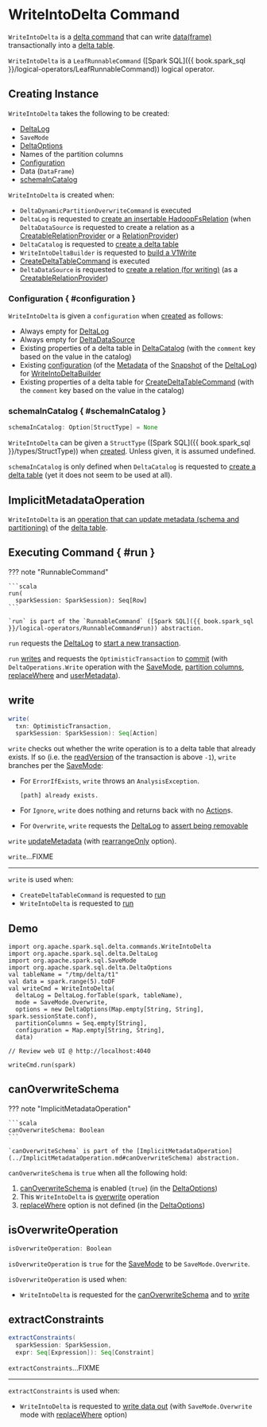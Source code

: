 # WriteIntoDelta Command

`WriteIntoDelta` is a [delta command](DeltaCommand.md) that can write [data(frame)](#data) transactionally into a [delta table](#deltaLog).

`WriteIntoDelta` is a `LeafRunnableCommand` ([Spark SQL]({{ book.spark_sql }}/logical-operators/LeafRunnableCommand)) logical operator.

## Creating Instance

`WriteIntoDelta` takes the following to be created:

* <span id="deltaLog"> [DeltaLog](../DeltaLog.md)
* <span id="mode"> `SaveMode`
* <span id="options"> [DeltaOptions](../delta/DeltaOptions.md)
* <span id="partitionColumns"> Names of the partition columns
* [Configuration](#configuration)
* <span id="data"> Data (`DataFrame`)
* [schemaInCatalog](#schemaInCatalog)

`WriteIntoDelta` is created when:

* `DeltaDynamicPartitionOverwriteCommand` is executed
* `DeltaLog` is requested to [create an insertable HadoopFsRelation](../DeltaLog.md#createRelation) (when `DeltaDataSource` is requested to create a relation as a [CreatableRelationProvider](../delta/DeltaDataSource.md#CreatableRelationProvider) or a [RelationProvider](../delta/DeltaDataSource.md#RelationProvider))
* `DeltaCatalog` is requested to [create a delta table](../DeltaCatalog.md#createDeltaTable)
* `WriteIntoDeltaBuilder` is requested to [build a V1Write](../WriteIntoDeltaBuilder.md#build)
* [CreateDeltaTableCommand](CreateDeltaTableCommand.md) is executed
* `DeltaDataSource` is requested to [create a relation (for writing)](../delta/DeltaDataSource.md#CreatableRelationProvider-createRelation) (as a [CreatableRelationProvider](../delta/DeltaDataSource.md#CreatableRelationProvider))

### Configuration { #configuration }

`WriteIntoDelta` is given a `configuration` when [created](#creating-instance) as follows:

* Always empty for [DeltaLog](../DeltaLog.md#createRelation)
* Always empty for [DeltaDataSource](../delta/DeltaDataSource.md#createRelation)
* Existing properties of a delta table in [DeltaCatalog](../DeltaCatalog.md#createDeltaTable) (with the `comment` key based on the value in the catalog)
* Existing [configuration](../Metadata.md#configuration) (of the [Metadata](../Snapshot.md#metadata) of the [Snapshot](../DeltaLog.md#snapshot) of the [DeltaLog](../WriteIntoDeltaBuilder.md#log)) for [WriteIntoDeltaBuilder](../WriteIntoDeltaBuilder.md#build)
* Existing properties of a delta table for [CreateDeltaTableCommand](CreateDeltaTableCommand.md) (with the `comment` key based on the value in the catalog)

### schemaInCatalog { #schemaInCatalog }

```scala
schemaInCatalog: Option[StructType] = None
```

`WriteIntoDelta` can be given a `StructType` ([Spark SQL]({{ book.spark_sql }}/types/StructType)) when [created](#creating-instance). Unless given, it is assumed undefined.

`schemaInCatalog` is only defined when `DeltaCatalog` is requested to [create a delta table](../DeltaCatalog.md#createDeltaTable) (yet it does not seem to be used at all).

## ImplicitMetadataOperation

`WriteIntoDelta` is an [operation that can update metadata (schema and partitioning)](../ImplicitMetadataOperation.md) of the [delta table](#deltaLog).

## Executing Command { #run }

??? note "RunnableCommand"

    ```scala
    run(
      sparkSession: SparkSession): Seq[Row]
    ```

    `run` is part of the `RunnableCommand` ([Spark SQL]({{ book.spark_sql }}/logical-operators/RunnableCommand#run)) abstraction.

`run` requests the [DeltaLog](#deltaLog) to [start a new transaction](../DeltaLog.md#withNewTransaction).

`run` [writes](#write) and requests the `OptimisticTransaction` to [commit](../OptimisticTransactionImpl.md#commit) (with `DeltaOperations.Write` operation with the [SaveMode](#mode), [partition columns](#partitionColumns), [replaceWhere](../delta/options.md#replaceWhere) and [userMetadata](../delta/options.md#userMetadata)).

## write

```scala
write(
  txn: OptimisticTransaction,
  sparkSession: SparkSession): Seq[Action]
```

`write` checks out whether the write operation is to a delta table that already exists. If so (i.e. the [readVersion](../OptimisticTransactionImpl.md#readVersion) of the transaction is above `-1`), `write` branches per the [SaveMode](#mode):

* For `ErrorIfExists`, `write` throws an `AnalysisException`.

    ```text
    [path] already exists.
    ```

* For `Ignore`, `write` does nothing and returns back with no [Action](../Action.md)s.

* For `Overwrite`, `write` requests the [DeltaLog](#deltaLog) to [assert being removable](../DeltaLog.md#assertRemovable)

`write` [updateMetadata](../ImplicitMetadataOperation.md#updateMetadata) (with [rearrangeOnly](../delta/DeltaWriteOptionsImpl.md#rearrangeOnly) option).

`write`...FIXME

---

`write` is used when:

* `CreateDeltaTableCommand` is requested to [run](CreateDeltaTableCommand.md#run)
* `WriteIntoDelta` is requested to [run](#run)

## Demo

```text
import org.apache.spark.sql.delta.commands.WriteIntoDelta
import org.apache.spark.sql.delta.DeltaLog
import org.apache.spark.sql.SaveMode
import org.apache.spark.sql.delta.DeltaOptions
val tableName = "/tmp/delta/t1"
val data = spark.range(5).toDF
val writeCmd = WriteIntoDelta(
  deltaLog = DeltaLog.forTable(spark, tableName),
  mode = SaveMode.Overwrite,
  options = new DeltaOptions(Map.empty[String, String], spark.sessionState.conf),
  partitionColumns = Seq.empty[String],
  configuration = Map.empty[String, String],
  data)

// Review web UI @ http://localhost:4040

writeCmd.run(spark)
```

## <span id="canOverwriteSchema"> canOverwriteSchema

??? note "ImplicitMetadataOperation"

    ```scala
    canOverwriteSchema: Boolean
    ```

    `canOverwriteSchema` is part of the [ImplicitMetadataOperation](../ImplicitMetadataOperation.md#canOverwriteSchema) abstraction.

`canOverwriteSchema` is `true` when all the following hold:

1. [canOverwriteSchema](../delta/DeltaWriteOptionsImpl.md#canOverwriteSchema) is enabled (`true`) (in the [DeltaOptions](#options))
1. This `WriteIntoDelta` is [overwrite](#isOverwriteOperation) operation
1. [replaceWhere](../delta/DeltaWriteOptions.md#replaceWhere) option is not defined (in the [DeltaOptions](#options))

## <span id="isOverwriteOperation"> isOverwriteOperation

```scala
isOverwriteOperation: Boolean
```

`isOverwriteOperation` is `true` for the [SaveMode](#mode) to be `SaveMode.Overwrite`.

`isOverwriteOperation` is used when:

* `WriteIntoDelta` is requested for the [canOverwriteSchema](#canOverwriteSchema) and to [write](#write)

## <span id="extractConstraints"> extractConstraints

```scala
extractConstraints(
  sparkSession: SparkSession,
  expr: Seq[Expression]): Seq[Constraint]
```

`extractConstraints`...FIXME

---

`extractConstraints` is used when:

* `WriteIntoDelta` is requested to [write data out](#write) (with `SaveMode.Overwrite` mode with [replaceWhere](../delta/options.md#replaceWhere) option)
